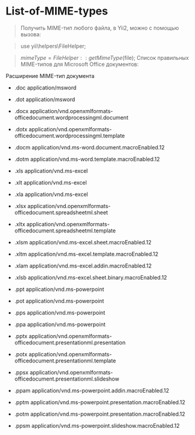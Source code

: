 # List-of-MIME-types

> Получить MIME-тип любого файла, в Yii2, можно с помощью вызова:

> use yii\helpers\FileHelper;

> $mimeType = FileHelper::getMimeType($file);
> Cписок правильных MIME-типов для Microsoft Office документов:


Расширение    MIME-тип документа
*  .doc application/msword
*  .dot application/msword

* .docx application/vnd.openxmlformats-officedocument.wordprocessingml.document
*  .dotx application/vnd.openxmlformats-officedocument.wordprocessingml.template
*  .docm application/vnd.ms-word.document.macroEnabled.12
*  .dotm application/vnd.ms-word.template.macroEnabled.12

* .xls application/vnd.ms-excel
* .xlt application/vnd.ms-excel
* .xla application/vnd.ms-excel

* .xlsx application/vnd.openxmlformats-officedocument.spreadsheetml.sheet
* .xltx application/vnd.openxmlformats-officedocument.spreadsheetml.template
* .xlsm application/vnd.ms-excel.sheet.macroEnabled.12
* .xltm application/vnd.ms-excel.template.macroEnabled.12
* .xlam application/vnd.ms-excel.addin.macroEnabled.12
* .xlsb application/vnd.ms-excel.sheet.binary.macroEnabled.12

* .ppt application/vnd.ms-powerpoint
* .pot application/vnd.ms-powerpoint
* .pps application/vnd.ms-powerpoint
* .ppa application/vnd.ms-powerpoint

* .pptx application/vnd.openxmlformats-officedocument.presentationml.presentation
* .potx application/vnd.openxmlformats-officedocument.presentationml.template
* .ppsx application/vnd.openxmlformats-officedocument.presentationml.slideshow
* .ppam application/vnd.ms-powerpoint.addin.macroEnabled.12
* .pptm application/vnd.ms-powerpoint.presentation.macroEnabled.12
* .potm application/vnd.ms-powerpoint.presentation.macroEnabled.12
* .ppsm application/vnd.ms-powerpoint.slideshow.macroEnabled.12

